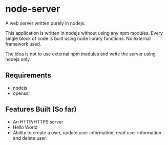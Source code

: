 # node-server

A web server written purely in nodejs.

This application is written in nodejs without using any npm modules. Every single block of code is built using node library functions. No external framework used.

The idea is not to use external npm modules and write the server using nodejs only.

## Requirements

- nodejs
- openssl

## Features Built (So far)

- An HTTP/HTTPS server
- Hello World
- Ability to create a user, update user information, read user information and delete user.

